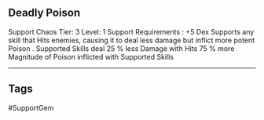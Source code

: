 ## Deadly Poison
Support
Chaos
Tier: 3
Level: 1
Support Requirements : +5 Dex
Supports any skill that Hits enemies, causing it to deal less damage but inflict more potent Poison .
Supported Skills deal 25 % less Damage with Hits
75 % more Magnitude of Poison inflicted with Supported Skills

---
## Tags
#SupportGem
